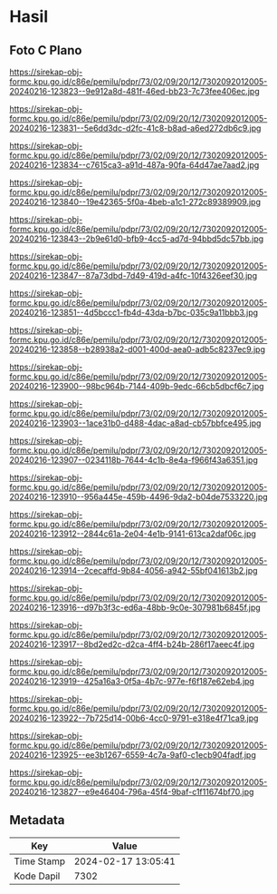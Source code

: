 # Hasil

## Foto C Plano

https://sirekap-obj-formc.kpu.go.id/c86e/pemilu/pdpr/73/02/09/20/12/7302092012005-20240216-123823--9e912a8d-481f-46ed-bb23-7c73fee406ec.jpg

https://sirekap-obj-formc.kpu.go.id/c86e/pemilu/pdpr/73/02/09/20/12/7302092012005-20240216-123831--5e6dd3dc-d2fc-41c8-b8ad-a6ed272db6c9.jpg

https://sirekap-obj-formc.kpu.go.id/c86e/pemilu/pdpr/73/02/09/20/12/7302092012005-20240216-123834--c7615ca3-a91d-487a-90fa-64d47ae7aad2.jpg

https://sirekap-obj-formc.kpu.go.id/c86e/pemilu/pdpr/73/02/09/20/12/7302092012005-20240216-123840--19e42365-5f0a-4beb-a1c1-272c89389909.jpg

https://sirekap-obj-formc.kpu.go.id/c86e/pemilu/pdpr/73/02/09/20/12/7302092012005-20240216-123843--2b9e61d0-bfb9-4cc5-ad7d-94bbd5dc57bb.jpg

https://sirekap-obj-formc.kpu.go.id/c86e/pemilu/pdpr/73/02/09/20/12/7302092012005-20240216-123847--87a73dbd-7d49-419d-a4fc-10f4326eef30.jpg

https://sirekap-obj-formc.kpu.go.id/c86e/pemilu/pdpr/73/02/09/20/12/7302092012005-20240216-123851--4d5bccc1-fb4d-43da-b7bc-035c9a11bbb3.jpg

https://sirekap-obj-formc.kpu.go.id/c86e/pemilu/pdpr/73/02/09/20/12/7302092012005-20240216-123858--b28938a2-d001-400d-aea0-adb5c8237ec9.jpg

https://sirekap-obj-formc.kpu.go.id/c86e/pemilu/pdpr/73/02/09/20/12/7302092012005-20240216-123900--98bc964b-7144-409b-9edc-66cb5dbcf6c7.jpg

https://sirekap-obj-formc.kpu.go.id/c86e/pemilu/pdpr/73/02/09/20/12/7302092012005-20240216-123903--1ace31b0-d488-4dac-a8ad-cb57bbfce495.jpg

https://sirekap-obj-formc.kpu.go.id/c86e/pemilu/pdpr/73/02/09/20/12/7302092012005-20240216-123907--0234118b-7644-4c1b-8e4a-f966f43a6351.jpg

https://sirekap-obj-formc.kpu.go.id/c86e/pemilu/pdpr/73/02/09/20/12/7302092012005-20240216-123910--956a445e-459b-4496-9da2-b04de7533220.jpg

https://sirekap-obj-formc.kpu.go.id/c86e/pemilu/pdpr/73/02/09/20/12/7302092012005-20240216-123912--2844c61a-2e04-4e1b-9141-613ca2daf06c.jpg

https://sirekap-obj-formc.kpu.go.id/c86e/pemilu/pdpr/73/02/09/20/12/7302092012005-20240216-123914--2cecaffd-9b84-4056-a942-55bf041613b2.jpg

https://sirekap-obj-formc.kpu.go.id/c86e/pemilu/pdpr/73/02/09/20/12/7302092012005-20240216-123916--d97b3f3c-ed6a-48bb-9c0e-307981b6845f.jpg

https://sirekap-obj-formc.kpu.go.id/c86e/pemilu/pdpr/73/02/09/20/12/7302092012005-20240216-123917--8bd2ed2c-d2ca-4ff4-b24b-286f17aeec4f.jpg

https://sirekap-obj-formc.kpu.go.id/c86e/pemilu/pdpr/73/02/09/20/12/7302092012005-20240216-123919--425a16a3-0f5a-4b7c-977e-f6f187e62eb4.jpg

https://sirekap-obj-formc.kpu.go.id/c86e/pemilu/pdpr/73/02/09/20/12/7302092012005-20240216-123922--7b725d14-00b6-4cc0-9791-e318e4f71ca9.jpg

https://sirekap-obj-formc.kpu.go.id/c86e/pemilu/pdpr/73/02/09/20/12/7302092012005-20240216-123925--ee3b1267-6559-4c7a-9af0-c1ecb904fadf.jpg

https://sirekap-obj-formc.kpu.go.id/c86e/pemilu/pdpr/73/02/09/20/12/7302092012005-20240216-123827--e9e46404-796a-45f4-9baf-c1f11674bf70.jpg


## Metadata

| Key        | Value               |
| ---------- | ------------------- |
| Time Stamp | 2024-02-17 13:05:41 |
| Kode Dapil | 7302                |



